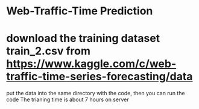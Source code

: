 # Web-Traffic-Time Prediction
# download the training dataset train_2.csv from https://www.kaggle.com/c/web-traffic-time-series-forecasting/data
put the data into the same directory with the code, then you can run the code
The trianing time is about 7 hours on server
